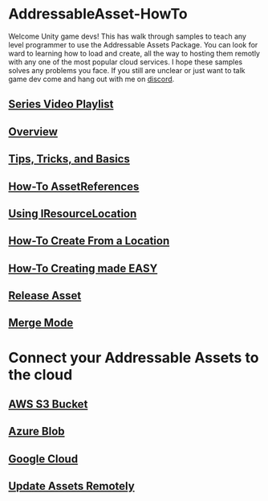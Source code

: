 # AddressableAsset-HowTo

Welcome Unity game devs! This has walk through samples to teach any level programmer to use the Addressable Assets Package. You can look for ward to learning how to load and create, all the way to hosting them remotly with any one of the most popular cloud services. I hope these samples solves any problems you face. If you still are unclear or just want to talk game dev
come and hang out with me on [discord](https://discord.gg/FJePj7E).

## [Series Video Playlist]()
## [Overview](https://youtu.be/MuuNOihF-z8)
## [Tips, Tricks, and Basics](https://youtu.be/L3GRcuAPOFE)
## [How-To AssetReferences](https://youtu.be/aSumpv7Y7FE)
## [Using IResourceLocation](https://youtu.be/aFPz9Td2Tw0)
## [How-To Create From a Location](https://youtu.be/QAEvVdMq7nM)  
## [How-To Creating made EASY](https://youtu.be/D3aWesaDxAY)  
## [Release Asset](https://youtu.be/y_HKovW9aSo)  
## [Merge Mode](https://youtu.be/5Pm-R238Wkg)
 
  # Connect your Addressable Assets to the cloud
  ## [AWS S3 Bucket](https://youtu.be/_qRtJP8zWL8)
  ## [Azure Blob](https://youtu.be/vbwhskp-6Q0)
  ## [Google Cloud](https://youtu.be/Cv_wl6GA294)

  ## [Update Assets Remotely](https://youtu.be/Sr-sQ3ZpEM8)
